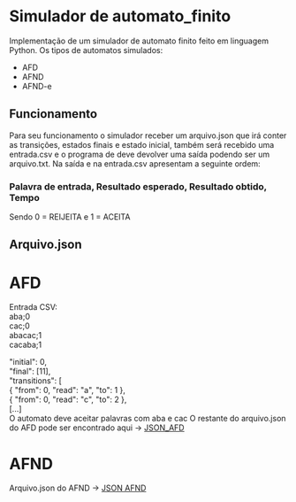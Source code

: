 # Simulador de automato_finito
Implementação de um simulador de automato finito feito em linguagem Python.
Os tipos de automatos simulados:
- AFD
- AFND
- AFND-e

## Funcionamento
Para seu funcionamento o simulador receber um arquivo.json que irá conter as transições, estados finais e estado inicial, também será recebido uma entrada.csv e o programa de deve devolver uma saída podendo ser um arquivo.txt. 
Na saída e na entrada.csv apresentam a seguinte ordem:
### Palavra de entrada, Resultado esperado, Resultado obtido, Tempo
Sendo 0 = REIJEITA
e 1 = ACEITA

## Arquivo.json 
# AFD   
Entrada CSV:  
aba;0  
cac;0  
abacac;1  
cacaba;1  

"initial": 0,  
"final": [11],  
"transitions": [  
{ "from": 0, "read": "a", "to": 1 },  
{ "from": 0, "read": "c", "to": 2 },  
[...]  
O automato deve aceitar palavras com aba e cac 
O restante do arquivo.json do AFD pode ser encontrado aqui -> [JSON_AFD](https://github.com/Melissa-Francielle/automato_finito/blob/main/Simulador%20de%20Automato%20finito/automato_AFD.json)

# AFND 

Arquivo.json do AFND -> [JSON AFND](https://github.com/Melissa-Francielle/automato_finito/blob/main/Simulador%20de%20Automato%20finito/Automato_AFND_e.json) 


